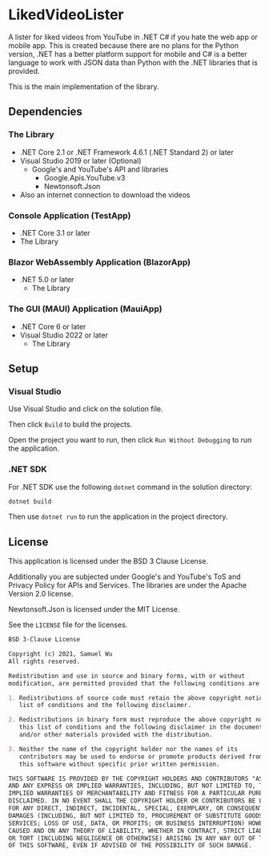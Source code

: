 # LikedVideoLister

A lister for liked videos from YouTube in .NET C# if you hate the web app or
mobile app. This is created because there are no plans for the Python version,
.NET has a better platform support for mobile and C# is a better language to
work with JSON data than Python with the .NET libraries that is provided.

This is the main implementation of the library.

## Dependencies

### The Library

- .NET Core 2.1 or .NET Framework 4.6.1 (.NET Standard 2) or later
- Visual Studio 2019 or later (Optional)
  - Google's and YouTube's API and libraries
    - Google.Apis.YouTube.v3
    - Newtonsoft.Json
- Also an internet connection to download the videos

### Console Application (TestApp)

- .NET Core 3.1 or later
- The Library

### Blazor WebAssembly Application (BlazorApp)

- .NET 5.0 or later
  - The Library

### The GUI (MAUI) Application (MauiApp)

- .NET Core 6 or later
- Visual Studio 2022 or later
  - The Library

## Setup

### Visual Studio

Use Visual Studio and click on the solution file.

Then click `Build` to build the projects.

Open the project you want to run, then click `Run Without Debugging` to
run the application.

### .NET SDK

For .NET SDK use the following `dotnet` command in the solution directory:

```bash
dotnet build
```

Then use `dotnet run` to run the application in the project directory.

## License

This application is licensed under the BSD 3 Clause License.

Additionally you are subjected under Google's and YouTube's ToS and Privacy
Policy for APIs and Services. The libraries are under the Apache Version 2.0
license.

Newtonsoft.Json is licensed under the MIT License.

See the `LICENSE` file for the licenses.

```markdown
BSD 3-Clause License

Copyright (c) 2021, Samuel Wu
All rights reserved.

Redistribution and use in source and binary forms, with or without
modification, are permitted provided that the following conditions are met:

1. Redistributions of source code must retain the above copyright notice, this
   list of conditions and the following disclaimer.

2. Redistributions in binary form must reproduce the above copyright notice,
   this list of conditions and the following disclaimer in the documentation
   and/or other materials provided with the distribution.

3. Neither the name of the copyright holder nor the names of its
   contributors may be used to endorse or promote products derived from
   this software without specific prior written permission.

THIS SOFTWARE IS PROVIDED BY THE COPYRIGHT HOLDERS AND CONTRIBUTORS "AS IS"
AND ANY EXPRESS OR IMPLIED WARRANTIES, INCLUDING, BUT NOT LIMITED TO, THE
IMPLIED WARRANTIES OF MERCHANTABILITY AND FITNESS FOR A PARTICULAR PURPOSE ARE
DISCLAIMED. IN NO EVENT SHALL THE COPYRIGHT HOLDER OR CONTRIBUTORS BE LIABLE
FOR ANY DIRECT, INDIRECT, INCIDENTAL, SPECIAL, EXEMPLARY, OR CONSEQUENTIAL
DAMAGES (INCLUDING, BUT NOT LIMITED TO, PROCUREMENT OF SUBSTITUTE GOODS OR
SERVICES; LOSS OF USE, DATA, OR PROFITS; OR BUSINESS INTERRUPTION) HOWEVER
CAUSED AND ON ANY THEORY OF LIABILITY, WHETHER IN CONTRACT, STRICT LIABILITY,
OR TORT (INCLUDING NEGLIGENCE OR OTHERWISE) ARISING IN ANY WAY OUT OF THE USE
OF THIS SOFTWARE, EVEN IF ADVISED OF THE POSSIBILITY OF SUCH DAMAGE.
```
